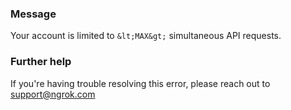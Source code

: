 
### Message
Your account is limited to `&lt;MAX&gt;` simultaneous API requests.

### Further help
If you're having trouble resolving this error, please reach out to [support@ngrok.com](mailto:support@ngrok.com?subject=Help%20with%20ERR_NGROK_225)

